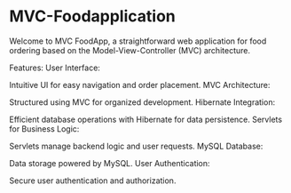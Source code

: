 # MVC-Foodapplication
Welcome to MVC FoodApp, a straightforward web application for food ordering based on the Model-View-Controller (MVC) architecture.

Features:
User Interface:

Intuitive UI for easy navigation and order placement.
MVC Architecture:

Structured using MVC for organized development.
Hibernate Integration:

Efficient database operations with Hibernate for data persistence.
Servlets for Business Logic:

Servlets manage backend logic and user requests.
MySQL Database:

Data storage powered by MySQL.
User Authentication:

Secure user authentication and authorization.
